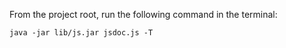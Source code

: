 From the project root, run the following command in the terminal:

    java -jar lib/js.jar jsdoc.js -T

